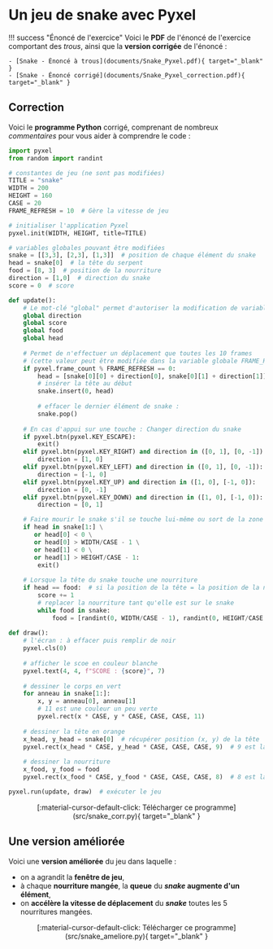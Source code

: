 # Un jeu de snake avec Pyxel

!!! success "Énoncé de l'exercice"
    Voici le **PDF** de l'énoncé de l'exercice comportant des *trous*, ainsi que la **version corrigée** de l'énoncé :

    - [Snake - Énoncé à trous](documents/Snake_Pyxel.pdf){ target="_blank" }
    - [Snake - Énoncé corrigé](documents/Snake_Pyxel_correction.pdf){ target="_blank" }

## Correction

Voici le **programme Python** corrigé, comprenant de nombreux *commentaires* pour vous aider à comprendre le code :

```python
import pyxel
from random import randint

# constantes de jeu (ne sont pas modifiées)
TITLE = "snake"
WIDTH = 200
HEIGHT = 160
CASE = 20
FRAME_REFRESH = 10  # Gère la vitesse de jeu

# initialiser l'application Pyxel
pyxel.init(WIDTH, HEIGHT, title=TITLE)

# variables globales pouvant être modifiées
snake = [[3,3], [2,3], [1,3]]  # position de chaque élément du snake
head = snake[0]  # la tête du serpent
food = [8, 3]  # position de la nourriture
direction = [1,0]  # direction du snake
score = 0  # score

def update():
    # Le mot-clé "global" permet d'autoriser la modification de variables globales
    global direction
    global score
    global food
    global head
    
    # Permet de n'effectuer un déplacement que toutes les 10 frames
    # (cette valeur peut être modifiée dans la variable globale FRAME_REFRESH)
    if pyxel.frame_count % FRAME_REFRESH == 0:
        head = [snake[0][0] + direction[0], snake[0][1] + direction[1]]
        # insérer la tête au début
        snake.insert(0, head)
        
        # effacer le dernier élément de snake :
        snake.pop()
    
    # En cas d'appui sur une touche : Changer direction du snake
    if pyxel.btn(pyxel.KEY_ESCAPE):
        exit()
    elif pyxel.btn(pyxel.KEY_RIGHT) and direction in ([0, 1], [0, -1]):
        direction = [1, 0]
    elif pyxel.btn(pyxel.KEY_LEFT) and direction in ([0, 1], [0, -1]):
        direction = [-1, 0]
    elif pyxel.btn(pyxel.KEY_UP) and direction in ([1, 0], [-1, 0]):
        direction = [0, -1]
    elif pyxel.btn(pyxel.KEY_DOWN) and direction in ([1, 0], [-1, 0]):
        direction = [0, 1]

    # Faire mourir le snake s'il se touche lui-même ou sort de la zone
    if head in snake[1:] \
       or head[0] < 0 \
       or head[0] > WIDTH/CASE - 1 \
       or head[1] < 0 \
       or head[1] > HEIGHT/CASE - 1:
        exit()
    
    # Lorsque la tête du snake touche une nourriture
    if head == food:  # si la position de la tête = la position de la nourriture
        score += 1
        # replacer la nourriture tant qu'elle est sur le snake
        while food in snake:
            food = [randint(0, WIDTH/CASE - 1), randint(0, HEIGHT/CASE - 1)]
    
def draw():
    # l'écran : à effacer puis remplir de noir
    pyxel.cls(0)
    
    # afficher le scoe en couleur blanche
    pyxel.text(4, 4, f"SCORE : {score}", 7)
    
    # dessiner le corps en vert
    for anneau in snake[1:]:
        x, y = anneau[0], anneau[1]
        # 11 est une couleur un peu verte
        pyxel.rect(x * CASE, y * CASE, CASE, CASE, 11)
    
    # dessiner la tête en orange
    x_head, y_head = snake[0]  # récupérer position (x, y) de la tête
    pyxel.rect(x_head * CASE, y_head * CASE, CASE, CASE, 9)  # 9 est la couleur orange
    
    # dessiner la nourriture
    x_food, y_food = food
    pyxel.rect(x_food * CASE, y_food * CASE, CASE, CASE, 8)  # 8 est la couleur rose

pyxel.run(update, draw)  # exécuter le jeu
```

<center>
[:material-cursor-default-click: Télécharger ce programme](src/snake_corr.py){ target="_blank" }
</center>

## Une version améliorée

Voici une **version améliorée** du jeu dans laquelle :

- on a agrandit la **fenêtre de jeu**,
- à chaque **nourriture mangée**, la **queue** du ***snake* augmente d'un élément**,
- on **accélère la vitesse de déplacement** du ***snake*** toutes les 5 nourritures mangées.

<center>
[:material-cursor-default-click: Télécharger ce programme](src/snake_ameliore.py){ target="_blank" }
</center>